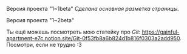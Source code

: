 Версия проекта "1~1beta"
*Сделана основная разметка страницы.*
  
Версия проекта "1~2beta"

Ты ещё можешь посмотреть мою статейку про *Git*: https://gainful-apartment-e7c.notion.site/Git-0f53fb8a6b824d1b816f0303a2add950. Посмотри, если не трудно :3
